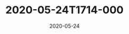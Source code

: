 ---
date: 2020-05-24
title: 2020-05-24T1714-000
hero: 2020/2020-05-24T1714-000.jpeg

# briefly describe the image…
alt: ''

# insert the closed caption text after the three-dash break…
# (include line-breaks, punctuation, and capitalization)
---